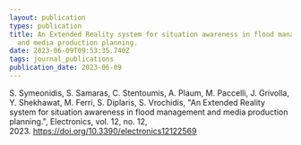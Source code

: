 ```yaml
---
layout: publication
types: publication
title: An Extended Reality system for situation awareness in flood management
  and media production planning.
date: 2023-06-09T09:53:35.740Z
tags: journal_publications
publication_date: 2023-06-09
---
```

<!--StartFragment-->

S. Symeonidis, S. Samaras, C. Stentoumis, A. Plaum, M. Paccelli, J. Grivolla, Y. Shekhawat, M. Ferri, S. Diplaris, S. Vrochidis, "An Extended Reality system for situation awareness in flood management and media production planning.", Electronics, vol. 12, no. 12, 2023. <https://doi.org/10.3390/electronics12122569>

<!--EndFragment-->